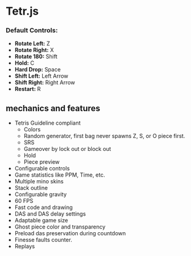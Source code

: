 # Tetr.js

### Default Controls:

- **Rotate Left:** Z
- **Rotate Right:** X
- **Rotate 180:** Shift
- **Hold:** C
- **Hard Drop:** Space
- **Shift Left:** Left Arrow
- **Shift Right:** Right Arrow
- **Restart:** R

## mechanics and features

- Tetris Guideline compliant
  - Colors
  - Random generator, first bag never spawns Z, S, or O piece first.
  - SRS
  - Gameover by lock out or block out
  - Hold
  - Piece preview
- Configurable controls
- Game statistics like PPM, Time, etc.
- Multiple mino skins
- Stack outline
- Configurable gravity
- 60 FPS
- Fast code and drawing
- DAS and DAS delay settings
- Adaptable game size
- Ghost piece color and transparency
- Preload das preservation during countdown
- Finesse faults counter.
- Replays
